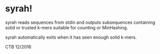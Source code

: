 syrah!
======

syrah reads sequences from stdin and outputs subsequences containing solid
or trusted k-mers suitable for counting or MinHashing.

syrah automatically exits when it has seen enough solid k-mers.

CTB 12/2016
